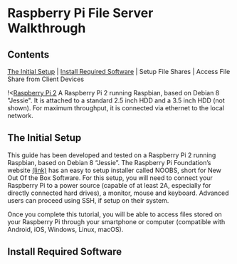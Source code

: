 # Raspberry Pi File Server Walkthrough

## Contents
[The Initial Setup](#the-initial-setup) | [Install Required Software](#install-required-software) | Setup File Shares | Access File Share from Client Devices

!<[Raspberry Pi 2](raspberrypi_fileserver.jpg)
A Raspberry Pi 2 running Raspbian, based on Debian 8 "Jessie". It is attached to a standard 2.5 inch HDD and a 3.5 inch HDD (not shown). For maximum throughput, it is connected via ethernet to the local network.

## The Initial Setup

This guide has been developed and tested on a Raspberry Pi 2 running Raspbian, based on Debian 8 “Jessie”. The Raspberry Pi Foundation’s website [(link)](https://www.raspberrypi.org/downloads/noobs/) has an easy to setup installer called NOOBS, short for New Out Of the Box Software. For this setup, you will need to connect your Raspberry Pi to a power source (capable of at least 2A, especially for directly connected hard drives), a monitor, mouse and keyboard. Advanced users can proceed using SSH, if setup on their system.

Once you complete this tutorial, you will be able to access files stored on your Raspberry Pi through your smartphone or computer (compatible with Android, iOS, Windows, Linux, macOS).

## Install Required Software
